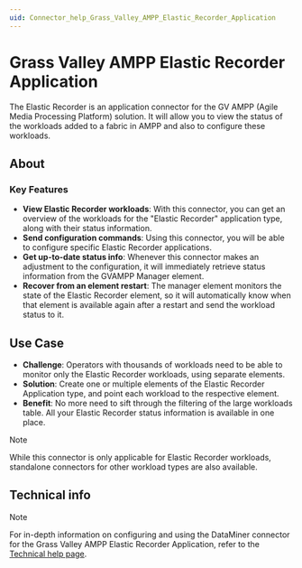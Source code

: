 ```yaml
---
uid: Connector_help_Grass_Valley_AMPP_Elastic_Recorder_Application
---
```


# Grass Valley AMPP Elastic Recorder Application

The Elastic Recorder is an application connector for the GV AMPP (Agile Media Processing Platform) solution. It will allow you to view the status of the workloads added to a fabric in AMPP and also to configure these workloads.

## About

### Key Features

- **View Elastic Recorder workloads**: With this connector, you can get an overview of the workloads for the "Elastic Recorder" application type, along with their status information.
- **Send configuration commands**: Using this connector, you will be able to configure specific Elastic Recorder applications.
- **Get up-to-date status info**: Whenever this connector makes an adjustment to the configuration, it will immediately retrieve status information from the GVAMPP Manager element.
- **Recover from an element restart**: The manager element monitors the state of the Elastic Recorder element, so it will automatically know when that element is available again after a restart and send the workload status to it.

## Use Case

- **Challenge**: Operators with thousands of workloads need to be able to monitor only the Elastic Recorder workloads, using separate elements.
- **Solution**: Create one or multiple elements of the Elastic Recorder Application type, and point each workload to the respective element.
- **Benefit**: No more need to sift through the filtering of the large workloads table. All your Elastic Recorder status information is available in one place.

> [!NOTE]
> While this connector is only applicable for Elastic Recorder workloads, standalone connectors for other workload types are also available.

## Technical info

> [!NOTE]
> For in-depth information on configuring and using the DataMiner connector for the Grass Valley AMPP Elastic Recorder Application, refer to the [Technical help page](xref:Connector_help_Grass_Valley_AMPP_Elastic_Recorder_Application_Technical).
